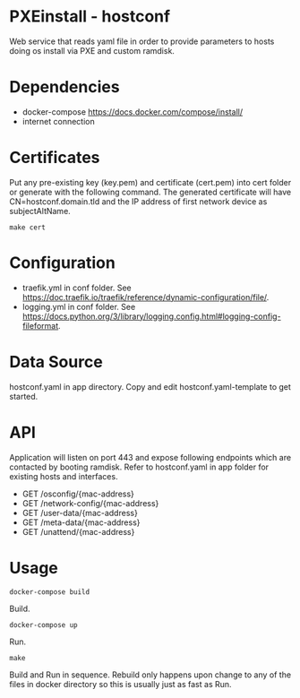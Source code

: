 PXEinstall - hostconf
=======================
Web service that reads yaml file in order to provide parameters to hosts doing os install via PXE and custom ramdisk.


Dependencies
=======================
- docker-compose https://docs.docker.com/compose/install/
- internet connection


Certificates
=======================
Put any pre-existing key (key.pem) and certificate (cert.pem) into cert folder or generate with the following command. The generated certificate will have CN=hostconf.domain.tld and the IP address of first network device as subjectAltName.
```
make cert
```


Configuration
=======================
- traefik.yml in conf folder. See https://doc.traefik.io/traefik/reference/dynamic-configuration/file/.
- logging.yml in conf folder. See https://docs.python.org/3/library/logging.config.html#logging-config-fileformat.


Data Source
=======================
hostconf.yaml in app directory. Copy and edit hostconf.yaml-template to get started.


API
=======================
Application will listen on port 443 and expose following endpoints which are contacted by booting ramdisk. Refer to hostconf.yaml in app folder for existing hosts and interfaces.

- GET /osconfig/{mac-address}
- GET /network-config/{mac-address}
- GET /user-data/{mac-address}
- GET /meta-data/{mac-address}
- GET /unattend/{mac-address}


Usage
=======================
```
docker-compose build
``` 
Build.
```
docker-compose up 
``` 
Run.
```
make
```
Build and Run in sequence. Rebuild only happens upon change to any of the files in docker directory so this is usually just as fast as Run.


